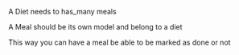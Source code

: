 

A Diet needs to has_many meals

A Meal should be its own model and belong to a diet 

This way you can have a meal be able to be marked as done or not

